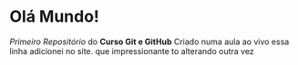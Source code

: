 # Olá Mundo!
 *Primeiro Repositório* do **Curso Git e GitHub**
Criado numa aula ao vivo
essa linha adicionei no site. que impressionante
to alterando outra vez
